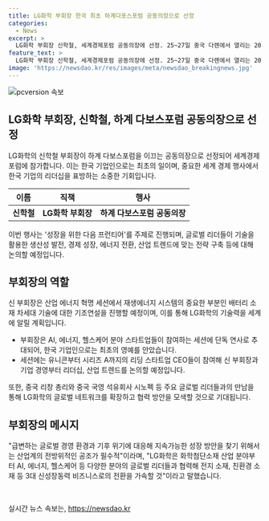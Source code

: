 ```yaml
---
title: LG화학 부회장 한국 최초 하계다포스포럼 공동의장으로 선정
categories:
  - News
excerpt: >
  LG화학 부회장 신학철, 세계경제포럼 공동의장에 선정. 25~27일 중국 다롄에서 열리는 2024 뉴챔피언 연차총회 참가. 이번 총회는 성장을 위한 다음 프런티어 주제로 열리며, 전 세계 리더 1500여명이 참석. 신 부회장은 산업 에너지 혁명 세션에서 기조연설 진행 및 AI, 에너지, 헬스케어 분야 스타트업 세션에서 단독 연사로 추대. 지속가능한 성장 방안 찾기 위해 전방위적인 공조 필수라며 다양한 분야의 글로벌 리더들과 협력 강조.
feature_text: >
  LG화학 부회장 신학철, 세계경제포럼 공동의장에 선정. 25~27일 중국 다롄에서 열리는 2024 뉴챔피언 연차총회 참가. 이번 총회는 성장을 위한 다음 프런티어 주제로 열리며, 전 세계 리더 1500여명이 참석. 신 부회장은 산업 에너지 혁명 세션에서 기조연설 진행 및 AI, 에너지, 헬스케어 분야 스타트업 세션에서 단독 연사로 추대. 지속가능한 성장 방안 찾기 위해 전방위적인 공조 필수라며 다양한 분야의 글로벌 리더들과 협력 강조.
image: 'https://newsdao.kr/res/images/meta/newsdao_breakingnews.jpg'
---
```


<p><img src="https://newsdao.kr/res/images/meta/newsdao_breakingnews.jpg" alt="pcversion 속보" /></p>

<h2 data-ke-size="size26">LG화학 부회장, 신학철, 하계 다보스포럼 공동의장으로 선정</h2>

<p data-ke-size="size16">LG화학의 신학철 부회장이 하계 다보스포럼을 이끄는 공동의장으로 선정되어 세계경제포럼에 참가합니다. 이는 한국 기업인으로는 최초의 일이며, 중요한 세계 경제 행사에서 한국 기업의 리더십을 표방하는 소중한 기회입니다.</p>

<table>
<thead>
<tr>
<th>이름</th>
<th>직책</th>
<th>행사</th>
</tr>
</thead>
<tbody>
<tr>
<td style="text-align: center; height: 17px;"><b>신학철</b></td>
<td style="text-align: center; height: 17px;"><b>LG화학 부회장</b></td>
<td style="text-align: center; height: 17px;"><b>하계 다보스포럼 공동의장</b></td>
</tr>
</tbody>
</table>

<p data-ke-size="size16">이번 행사는 '성장을 위한 다음 프런티어'를 주제로 진행되며, 글로벌 리더들이 기술을 활용한 생산성 발전, 경제 성장, 에너지 전환, 산업 트렌드에 맞는 전략 구축 등에 대해 논의할 예정입니다.</p>

<h2 data-ke-size="size26">부회장의 역할</h2>

<p data-ke-size="size16">신 부회장은 산업 에너지 혁명 세션에서 재생에너지 시스템의 중요한 부분인 배터리 소재 차세대 기술에 대한 기조연설을 진행할 예정이며, 이를 통해 LG화학의 기술력을 세계에 알릴 계획입니다.</p>

<ul>
<li>부회장은 AI, 에너지, 헬스케어 분야 스타트업들이 참여하는 세션에 단독 연사로 추대되어, 한국 기업인으로는 최초의 영예를 안았습니다.</li>
<li>세션에는 유니콘부터 시리즈 A까지의 리딩 스타트업 CEO들이 참여해 신 부회장과 기업 경영부터 리더십, 산업 트렌드를 논의할 예정입니다.</li>
</ul>

<p data-ke-size="size16">또한, 중국 리창 총리와 중국 국영 석유회사 시노펙 등 주요 글로벌 리더들과의 만남을 통해 LG화학의 글로벌 네트워크를 확장하고 협력 방안을 모색할 것으로 기대됩니다.</p>

<h2 data-ke-size="size26">부회장의 메시지</h2>

<p data-ke-size="size16">"급변하는 글로벌 경영 환경과 기후 위기에 대응해 지속가능한 성장 방안을 찾기 위해서는 산업계의 전방위적인 공조가 필수적"이라며, "LG화학은 화학첨단소재 산업 분야부터 AI, 에너지, 헬스케어 등 다양한 분야의 글로벌 리더들과 협력해 전지 소재, 친환경 소재 등 3대 신성장동력 비즈니스로의 전환을 가속할 것"이라고 말했습니다.</p>

<p data-ke-size="size16">&nbsp;</p>
실시간 뉴스 속보는, <a href="https://newsdao.kr" rel="dofollow">https://newsdao.kr</a>


